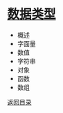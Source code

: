 # [数据类型](../../xmind/JavaScript.xmind)

+ 概述
+ 字面量
+ 数值
+ 字符串
+ 对象
+ 函数
+ 数组

[返回目录](../../README.md)
